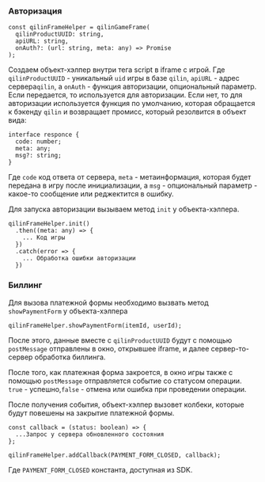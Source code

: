 ### Авторизация

```
const qilinFrameHelper = qilinGameFrame(
  qilinProductUUID: string,
  apiURL: string,
  onAuth?: (url: string, meta: any) => Promise
);
```

Создаем объект-хэлпер внутри тега script в iframe с игрой.
Где `qilinProductUUID` - уникальный `uid` игры в базе `qilin`,
`apiURL` - адрес сервера`qilin`,
а `onAuth` - функция авторизации, опциональный параметр. Если передается, то используется для авторизации. Если нет, то для авторизации используется функция по умолчанию, которая обращается к бэкенду `qilin` и возвращает промисс, который резолвится в объект вида:

```
interface responce {
  code: number;
  meta: any;
  msg?: string;
}
```
Где `code` код ответа от сервера, `meta` - метаинформация, которая будет передана в игру после инициализации, а `msg` - опциональный параметр - какое-то сообщение или реджектится в ошибку.

Для запуска авторизации вызываем метод `init` у объекта-хэлпера.

```
qilinFrameHelper.init()
  .then((meta: any) => {
    ... Код игры
  })
  .catch(error => {
    ... Обработка ошибки авторизации
  })
```

### Биллинг

Для вызова платежной формы необходимо вызвать метод `showPaymentForm` у объекта-хэлпера

```
qilinFrameHelper.showPaymentForm(itemId, userId);
```

После этого, данные вместе с `qilinProductUUID` будут с помощью `postMessage` отправлены в окно, открывшее iframe, и далее сервер-то-сервер обработка биллинга.

После того, как платежная форма закроется, в окно игры также с помощью `postMessage` отправляется событие со статусом операции. `true` - успешно,`false` - отмена или ошибка при проведении операции.

После получения события, объект-хэлпер вызовет колбеки, которые будут повешены на закрытие платежной формы.

```
const callback = (status: boolean) => {
  ...Запрос у сервера обновленного состояния
};

qilinFrameHelper.addCallback(PAYMENT_FORM_CLOSED, callback);
```

Где `PAYMENT_FORM_CLOSED` константа, доступная из SDK.